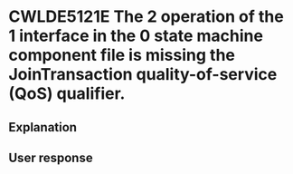 # CWLDE5121E The 2 operation of the 1 interface in the 0 state machine component file is missing the JoinTransaction quality-of-service (QoS) qualifier.

## Explanation

## User response